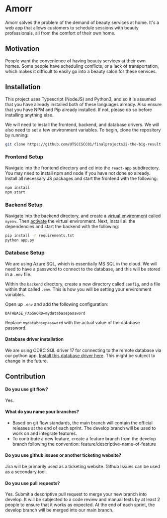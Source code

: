 ﻿# Amorr

Amorr solves the problem of the demand of beauty services at home. It's a web app that allows customers to schedule sessions with beauty professionals, all from the comfort of their own home. 


## Motivation
People want the convenience of having beauty services at their own homes. Some people have scheduling conflicts, or a lack of transportation, which makes it difficult to easily go into a beauty salon for these services. 

## Installation
This project uses Typescript (NodeJS) and Python3, and so it is assumed that you have already installed both of these languages already. Also ensure that you have NPM and Pip already installed. If not, please do so before installing anything else.

We will need to install the frontend, backend, and database drivers. We will also need to set a few environment variables. To begin, clone the repository by running:
```bash
git clone https://github.com/UTSCCSCC01/finalprojects22-the-big-result.git
```

### Frontend Setup
Navigate into the frontend directory and cd into the `react-app` subdirectory. You may need to install npm and node if you have not done so already. Install all necessary JS packages and start the frontend with the following:

```bash
npm install
npm start
```

### Backend Setup
Navigate into the backend directory, and create a [virtual environment](https://docs.python.org/3/library/venv.html) called `myenv`. Then [activate](https://docs.python.org/3/tutorial/venv.html#creating-virtual-environments) the virtual environment. Next, install all the dependencies and start the backend with the following:

```bash
pip install -r requirements.txt
python app.py
```
### Database Setup
We are using Azure SQL, which is essentially MS SQL in the cloud. We will need to have a password to connect to the database, and this will be stored in a `.env` file. 

Within the `backend` directory, create a new directory called `config`, and a file within that called `.env`. This is how you will be setting your environment variables.

Open up `.env` and add the following configuration:
```
DATABASE_PASSWORD=mydatabasepassword
```
Replace `mydatabasepassword` with the actual value of the database password.
#### Database driver installation
We are using ODBC SQL driver 17 for connecting to the remote database via our python app. [Install this database driver here](https://docs.microsoft.com/en-us/sql/connect/odbc/download-odbc-driver-for-sql-server?view=sql-server-ver16). This might be subject to change in the future. 

## Contribution
#### Do you use git flow? 
Yes.
#### What do you name your branches?
- Based on git flow standards, the main branch will contain the official releases at the end of each sprint. The develop branch will be used to work on and integrate features.
- To contribute a new feature, create a feature branch from the develop branch following the convention: feature/descriptive-name-of-feature

#### Do you use github issues or another ticketing website?
Jira will be primarily used as a ticketing website. Github Issues can be used as a secondary tool.
#### Do you use pull requests?
Yes. Submit a descriptive pull request to merge your new branch into develop. It will be subjected to a code review and manual tests by at least 2 people to ensure that it works as expected. At the end of each sprint, the develop branch will be merged into our main branch. 
